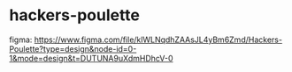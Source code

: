 # hackers-poulette

figma: https://www.figma.com/file/klWLNqdhZAAsJL4yBm6Zmd/Hackers-Poulette?type=design&node-id=0-1&mode=design&t=DUTUNA9uXdmHDhcV-0